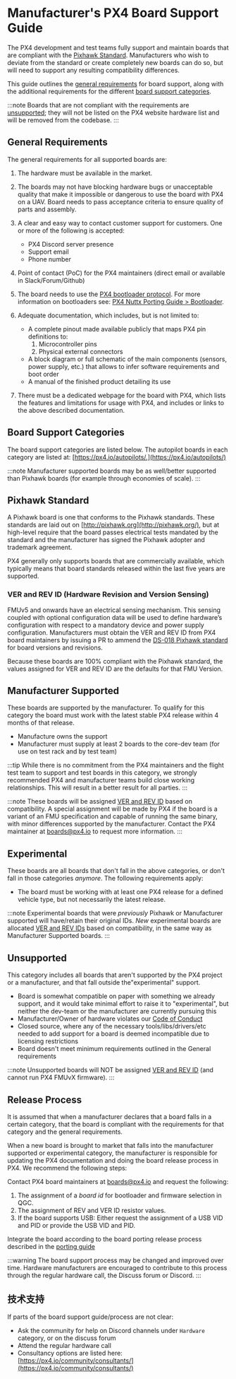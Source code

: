 # Manufacturer's PX4 Board Support Guide

The PX4 development and test teams fully support and maintain boards that are compliant with the [Pixhawk Standard](https://pixhawk.org/standards/). Manufacturers who wish to deviate from the standard or create completely new boards can do so, but will need to support any resulting compatibility differences.

This guide outlines the [general requirements](#general_requirements) for board support, along with the additional requirements for the different [board support categories](#board-support-categories).

:::note
Boards that are not compliant with the requirements are [unsupported](#unsupported); they will not be listed on the PX4 website hardware list and will be removed from the codebase.
:::

<a id="general_requirements"></a>

## General Requirements

The general requirements for all supported boards are:

1. The hardware must be available in the market.
1. The boards may not have blocking hardware bugs or unacceptable quality that make it impossible or dangerous to use the board with PX4 on a UAV. Board needs to pass acceptance criteria to ensure quality of parts and assembly.
1. A clear and easy way to contact customer support for customers. One or more of the following is accepted:
   - PX4 Discord server presence
   - Support email
   - Phone number

2. Point of contact (PoC) for the PX4 maintainers (direct email or available in Slack/Forum/Github)
3. The board needs to use the [PX4 bootloader protocol](https://github.com/PX4/PX4-Autopilot/tree/release/1.14/platforms/nuttx/src/bootloader). For more information on bootloaders see: [PX4 Nuttx Porting Guide > Bootloader](../hardware/porting_guide_nuttx.md#bootloader).
4. Adequate documentation, which includes, but is not limited to:

    - A complete pinout made available publicly that maps PX4 pin definitions to:
      1. Microcontroller pins
      2. Physical external connectors
    - A block diagram or full schematic of the main components (sensors, power supply, etc.) that allows to infer software requirements and boot order
    - A manual of the finished product detailing its use
5. There must be a dedicated webpage for the board with PX4, which lists the features and limitations for usage with PX4, and includes or links to the above described documentation.

## Board Support Categories

The board support categories are listed below. The autopilot boards in each category are listed at: [https://px4.io/autopilots/.](https://px4.io/autopilots/)

:::note
Manufacturer supported boards may be as well/better supported than Pixhawk boards (for example through economies of scale).
:::

## Pixhawk Standard

A Pixhawk board is one that conforms to the Pixhawk standards. These standards are laid out on [http://pixhawk.org](http://pixhawk.org/), but at high-level require that the board passes electrical tests mandated by the standard and the manufacturer has signed the Pixhawk adopter and trademark agreement.

PX4 generally only supports boards that are commercially available, which typically means that board standards released within the last five years are supported.

<a id="ver_rev_id"></a>

### VER and REV ID (Hardware Revision and Version Sensing)

FMUv5 and onwards have an electrical sensing mechanism. This sensing coupled with optional configuration data will be used to define hardware’s configuration with respect to a mandatory device and power supply configuration. Manufacturers must obtain the VER and REV ID from PX4 board maintainers by issuing a PR to ammend the [DS-018 Pixhawk standard](https://github.com/pixhawk/Pixhawk-Standards) for board versions and revisions.

Because these boards are 100% compliant with the Pixhawk standard, the values assigned for VER and REV ID are the defaults for that FMU Version.

## Manufacturer Supported

These boards are supported by the manufacturer. To qualify for this category the board must work with the latest stable PX4 release within 4 months of that release.

- Manufacture owns the support
- Manufacturer must supply at least 2 boards to the core-dev team (for use on test rack and by test team)

:::tip
While there is no commitment from the PX4 maintainers and the flight test team to support and test boards in this category, we strongly recommended PX4 and manufacturer teams build close working relationships.
This will result in a better result for all parties.
:::

:::note
These boards will be assigned [VER and REV ID](#ver_rev_id) based on compatibility. A special assignment will be made by PX4 if the board is a variant of an FMU specification and capable of running the same binary, with minor differences supported by the manufacturer. Contact the PX4 maintainer at [boards@px4.io](mailto:boards@px4.io) to request more information.
:::

## Experimental

These boards are all boards that don't fall in the above categories, or don't fall in those categories _anymore_. The following requirements apply:

- The board must be working with at least one PX4 release for a defined vehicle type, but not necessarily the latest release.

:::note
Experimental boards that were _previously_ Pixhawk or Manufacturer supported will have/retain their original IDs. *New* experimental boards are allocated [VER and REV IDs](#ver_rev_id) based on compatibility, in the same way as Manufacturer Supported boards.
:::

<a id="unsupported"></a>

## Unsupported

This category includes all boards that aren't supported by the PX4 project or a manufacturer, and that fall outside the"experimental" support.

- Board is somewhat compatible on paper with something we already support, and it would take minimal effort to raise it to "experimental", but neither the dev-team or the manufacturer are currently pursuing this
- Manufacturer/Owner of hardware violates our [Code of Conduct](https://discuss.px4.io/t/code-of-conduct/13655)
- Closed source, where any of the necessary tools/libs/drivers/etc needed to add support for a board is deemed incompatible due to licensing restrictions
- Board doesn't meet minimum requirements outlined in the General requirements

:::note
Unsupported boards will NOT be assigned [VER and REV ID](#ver_rev_id) (and cannot run PX4 FMUvX firmware).
:::

## Release Process

It is assumed that when a manufacturer declares that a board falls in a certain category, that the board is compliant with the requirements for that category and the general requirements.

When a new board is brought to market that falls into the manufacturer supported or experimental category, the manufacturer is responsible for updating the PX4 documentation and doing the board release process in PX4. We recommend the following steps:

Contact PX4 board maintainers at [boards@px4.io](mailto:boards@px4.io) and request the following:

1. The assignment of a *board id* for bootloader and firmware selection in QGC.
2. The assignment of REV and VER ID resistor values.
3. If the board supports USB: Either request the assignment of a USB VID and PID or provide the USB VID and PID.

Integrate the board according to the board porting release process described in the [porting guide](../hardware/porting_guide.md)

:::warning
The board support process may be changed and improved over time.
Hardware manufacturers are encouraged to contribute to this process through the regular hardware call, the Discuss forum or Discord.
:::

## 技术支持

If parts of the board support guide/process are not clear:

- Ask the community for help on Discord channels under `Hardware` category, or on the discuss forum
- Attend the regular hardware call
- Consultancy options are listed here: [https://px4.io/community/consultants/](https://px4.io/community/consultants/)
